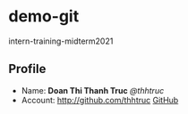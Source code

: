 # demo-git
intern-training-midterm2021

## Profile
- Name: **Doan Thi Thanh Truc** *@thhtruc*
- Account: http://github.com/thhtruc
[GitHub](http://github.com)

